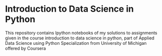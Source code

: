 # Introduction to Data Science in Python
This repository contains Ipython notebooks of my solutions to assignments given in the course introduction to data science in python, part of Applied Data Science using Python Specialization from University of Michigan offered by Coursera
